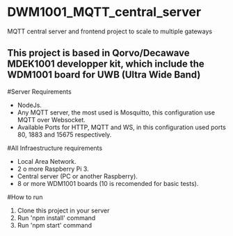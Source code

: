 # DWM1001_MQTT_central_server
MQTT central server and frontend project to scale to multiple gateways

## This project is based in Qorvo/Decawave MDEK1001 developper kit, which include the WDM1001 board for UWB (Ultra Wide Band)

#Server Requirements

- NodeJs.
- Any MQTT server, the most used is Mosquitto, this configuration use MQTT over Websocket.
- Available Ports for HTTP, MQTT and WS, in this configuration used ports 80, 1883 and 15675 respectively.

#All Infraestructure requirements

- Local Area Network.
- 2 o more Raspberry Pi 3.
- Central server (PC or another Raspberry).
- 8 or more WDM1001 boards (10 is recomended for basic tests).

#How to run

1) Clone this project in your server
2) Run 'npm install' command
3) Run 'npm start' command
